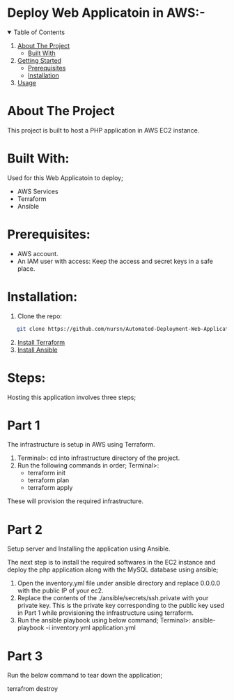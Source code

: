 # Deploy Web Applicatoin in AWS:-

<!-- TABLE OF CONTENTS: -->
<details open="open">
  <summary>Table of Contents</summary>
  <ol>
    <li>
      <a href="#about-the-project">About The Project</a>
      <ul>
        <li><a href="#built-with">Built With</a></li>
      </ul>
    </li>
    <li>
      <a href="#getting-started">Getting Started</a>
      <ul>
        <li><a href="#prerequisites">Prerequisites</a></li>
        <li><a href="#installation">Installation</a></li>
      </ul>
    </li>
    <li><a href="#usage">Usage</a></li>
  </ol>
</details>



<!-- ABOUT THE PROJECT: -->

# About The Project

This project is built to host a PHP application in AWS EC2 instance.


# Built With:

Used for this Web Applicatoin to deploy;
* AWS Services
* Terraform
* Ansible


# Prerequisites:

* AWS account.
* An IAM user with access: Keep the access and secret keys in a safe place.

# Installation:

1. Clone the repo:
 ```sh
    git clone https://github.com/nursn/Automated-Deployment-Web-Application-in-AWS.git
 ```

2. [Install Terraform](https://developer.hashicorp.com/terraform/downloads)
3. [Install Ansible](https://docs.ansible.com/ansible/latest/installation_guide/intro_installation.html)


# Steps:   

Hosting this application involves three steps;

# Part 1
  The infrastructure is setup in AWS using Terraform.

1. Terminal>: cd into infrastructure directory of the project.
2. Run the following commands in order;
    Terminal>: 
    * terraform init
    * terraform plan
    * terraform apply

These will provision the required infrastructure.

# Part 2 
  Setup server and Installing the application using Ansible. 

The next step is to install the required softwares in the EC2 instance and deploy the php application along with the MySQL database using ansible;

1. Open the inventory.yml file under ansible directory and replace 0.0.0.0 with the public IP of your ec2.
2. Replace the contents of the ./ansible/secrets/ssh.private with your private key. This is the private key corresponding to the public key used in Part 1 while provisioning the infrastructure using terraform.
3. Run the ansible playbook using below command;
    Terminal>:  ansible-playbook -i inventory.yml application.yml

# Part 3

Run the below command to tear down the application;

  terrafrom destroy
